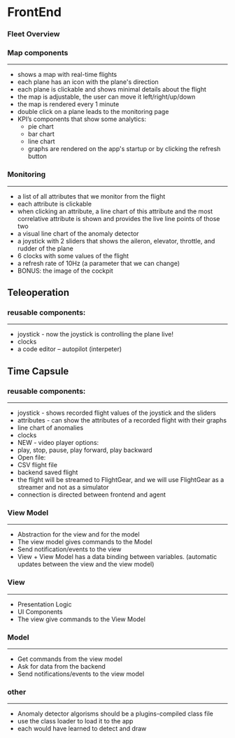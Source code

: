 # FrontEnd

### Fleet Overview
### Map components
---
* shows a map with real-time flights
* each plane has an icon with the plane's direction
* each plane is clickable and shows minimal details about the flight
* the map is adjustable, the user can move it left/right/up/down
* the map is rendered every 1 minute
* double click on a plane leads to the monitoring page
* KPI’s components that show some analytics:
  * pie chart
  * bar chart
  * line chart
  * graphs are rendered on the app's startup or by clicking the refresh button

### Monitoring
---
* a list of all attributes that we monitor from the flight
* each attribute is clickable 
* when clicking an attribute, a line chart of this attribute and the most correlative attribute is shown and provides the live line points of those two
* a visual line chart of the anomaly detector
* a joystick with 2 sliders that shows the aileron, elevator, throttle, and rudder of the plane
* 6 clocks with some values of the flight
* a refresh rate of 10Hz (a parameter that we can change)
* BONUS: the image of the cockpit

## Teleoperation

### reusable components:
---
* joystick - now the joystick is controlling the plane live!
* clocks
* a code editor – autopilot (interpeter)

## Time Capsule

### reusable components:
---
* joystick - shows recorded flight values of the joystick and the sliders
* attributes - can show the attributes of a recorded flight with their graphs
* line chart of anomalies
* clocks
* NEW - video player options: 
* play, stop, pause, play forward, play backward
* Open file:
* CSV flight file
* backend saved flight
* the flight will be streamed to FlightGear, and we will use FlightGear as a streamer and not as a simulator
* connection is directed between frontend and agent

### View Model
---
* Abstraction for the view and for the model
* The view model gives commands to the Model
* Send notification/events to the view
* View + View Model has a data binding between variables. (automatic updates between the view and the view model)

### View
---
* Presentation Logic
* UI Components
* The view give commands to the View Model

### Model
---
* Get commands from the view model
* Ask for data from the backend
* Send notifications/events to the view model

### other
---
* Anomaly detector algorisms should be a plugins-compiled class file
* use the class loader to load it to the app
* each would have learned to detect and draw





